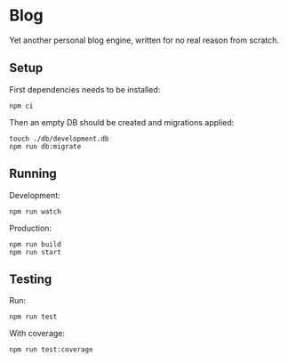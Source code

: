 # Blog

Yet another personal blog engine, written for no real reason from scratch.

## Setup

First dependencies needs to be installed:

```commandline
npm ci
```

Then an empty DB should be created and migrations applied:

```commandline
touch ./db/development.db
npm run db:migrate
```

## Running

Development:

```commandline
npm run watch
```

Production:

```commandline
npm run build
npm run start
```

## Testing

Run:

```commandline
npm run test
```

With coverage:

```commandline
npm run test:coverage
```

